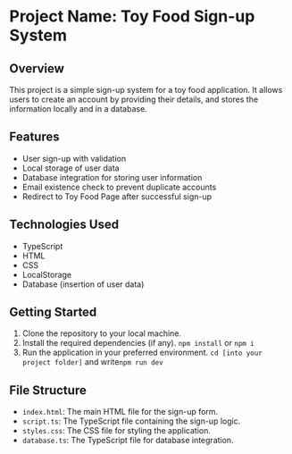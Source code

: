 # Project Name: Toy Food Sign-up System

## Overview

This project is a simple sign-up system for a toy food application. It allows users to create an account by providing their details, and stores the information locally and in a database.

## Features

* User sign-up with validation
* Local storage of user data
* Database integration for storing user information
* Email existence check to prevent duplicate accounts
* Redirect to Toy Food Page after successful sign-up

## Technologies Used

* TypeScript
* HTML
* CSS
* LocalStorage
* Database (insertion of user data)

## Getting Started

1. Clone the repository to your local machine.
2. Install the required dependencies (if any). `npm install` or `npm i`
3. Run the application in your preferred environment. `cd [into your project folder]` and write`npm run dev`


## File Structure

* `index.html`: The main HTML file for the sign-up form.
* `script.ts`: The TypeScript file containing the sign-up logic.
* `styles.css`: The CSS file for styling the application.
* `database.ts`: The TypeScript file for database integration.


